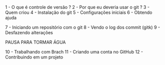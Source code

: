 1 - O que é controle de versão ?
2 - Por que eu deveria usar o git ?
3 - Quem criou 
4 - Instalação do git
5 - Configurações iniciais
6 - Obtendo ajuda

7 - Iniciando um repositório com o git
8 - Vendo o log dos commit (gitk)
9 - Desfazendo alterações

PAUSA PARA TORMAR ÁGUA 

10 - Trabalhando com Brach
11 - Criando uma conta no GitHub
12 - Contribuindo em um projeto
